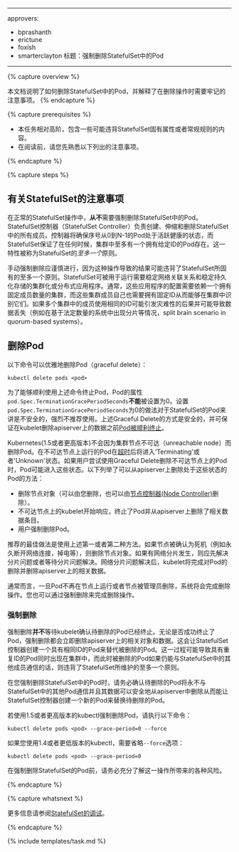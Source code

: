<!-----
approvers:
- bprashanth
- erictune
- foxish
- smarterclayton
title: Force Delete StatefulSet Pods
----->
---
approvers:
- bprashanth
- erictune
- foxish
- smarterclayton
标题：强制删除StatefulSet中的Pod
---

{% capture overview %}
<!--This page shows how to delete Pods which are part of a stateful set, and explains the considerations to keep in mind when doing so.-->
本文档说明了如何删除StatefulSet中的Pod，并解释了在删除操作时需要牢记的注意事项。
{% endcapture %}

{% capture prerequisites %}

<!--* This is a fairly advanced task and has the potential to violate some of the properties inherent to StatefulSet.
* Before proceeding, make yourself familiar with the considerations enumerated below.-->
* 本任务相对高阶，包含一些可能违背StatefulSet固有属性或者常规规则的内容。
* 在阅读前，请您先熟悉以下列出的注意事项。

{% endcapture %}

{% capture steps %}


<!--## StatefulSet considerations-->
## 有关StatefulSet的注意事项

<!--In normal operation of a StatefulSet, there is **never** a need to force delete a StatefulSet Pod. The StatefulSet controller is responsible for creating, scaling and deleting members of the StatefulSet. It tries to ensure that the specified number of Pods from ordinal 0 through N-1 are alive and ready. StatefulSet ensures that, at any time, there is at most one Pod with a given identity running in a cluster. This is referred to as *at most one* semantics provided by a StatefulSet.-->
在正常的StatefulSet操作中，**从不**需要强制删除StatefulSet中的Pod。StatefulSet控制器（StatefulSet Controller）负责创建、伸缩和删除StatefulSet中的所有成员。控制器将确保序号从0到N-1的Pod处于活跃健康的状态，而StatefulSet保证了在任何时候，集群中至多有一个拥有给定ID的Pod存在。这一特性被称为StatefulSet的*至多一个*原则。

<!--Manual force deletion should be undertaken with caution, as it has the potential to violate the at most one semantics inherent to StatefulSet. StatefulSets may be used to run distributed and clustered applications which have a need for a stable network identity and stable storage. These applications often have configuration which relies on an ensemble of a fixed number of members with fixed identities. Having multiple members with the same identity can be disastrous and may lead to data loss (e.g. split brain scenario in quorum-based systems).-->
手动强制删除应谨慎进行，因为这种操作导致的结果可能违背了StatefulSet所固有的至多一个原则。StatefulSet可被用于运行需要稳定网络关联关系和稳定持久化存储的集群化或分布式应用程序。通常，这些应用程序的配置需要依赖一个拥有固定成员数量的集群，而这些集群成员自己也需要拥有固定ID从而能够在集群中识别它们。如果多个集群中的成员使用相同的ID可能引发灾难性的后果并可能导致数据丢失（例如在基于法定数量的系统中出现分片等情况，split brain scenario in quorum-based systems）。

<!--## Delete Pods-->
## 删除Pod

<!--You can perform a graceful pod deletion with the following command:-->
以下命令可以优雅地删除Pod（graceful delete）：

```shell
kubectl delete pods <pod>
```

<!--For the above to lead to graceful termination, the Pod **must not** specify a `pod.Spec.TerminationGracePeriodSeconds` of 0. The practice of setting a `pod.Spec.TerminationGracePeriodSeconds` of 0 seconds is unsafe and strongly discouraged for StatefulSet Pods. Graceful deletion is safe and will ensure that the [Pod shuts down gracefully](/docs/user-guide/pods/#termination-of-pods) before the kubelet deletes the name from the apiserver.-->
为了能够顺利使用上述命令终止Pod，Pod的属性`pod.Spec.TerminationGracePeriodSeconds`**不能**被设置为0。设置`pod.Spec.TerminationGracePeriodSeconds`为0的做法对于StatefulSet的Pod来讲是不安全的，强烈不推荐使用。上述Graceful Delete的方式是安全的，并可保证在kubelet删除apiserver上的数据之前[Pod被顺利终止](/docs/user-guide/pods/#termination-of-pods)。

<!--Kubernetes (versions 1.5 or newer) will not delete Pods just because a Node is unreachable. The Pods running on an unreachable Node enter the 'Terminating' or 'Unknown' state after a [timeout](/docs/admin/node/#node-condition). Pods may also enter these states when the user attempts graceful deletion of a Pod on an unreachable Node. The only ways in which a Pod in such a state can be removed from the apiserver are as follows:
   * The Node object is deleted (either by you, or by the [Node Controller](/docs/admin/node)).
   * The kubelet on the unresponsive Node starts responding, kills the Pod and removes the entry from the apiserver.
   * Force deletion of the Pod by the user.-->
Kubernetes(1.5或者更高版本)不会因为集群节点不可达（unreachable node）而删除Pod。在不可达节点上运行的Pod在[超时](/docs/admin/node/#node-condition)后将进入'Terminating'或者'Unknown'状态。如果用户尝试使用Graceful Delete删除不可达节点上的Pod时，Pod可能进入这些状态。以下列举了可以从apiserver上删除处于这些状态的Pod的方法：
   * 删除节点对象（可以由您删除，也可以由[节点控制器(Node Controller)](/docs/admin/node)删除）。
   * 不可达节点上的kubelet开始响应，终止了Pod并从apiserver上删除了相关数据条目。
   * 用户强制删除Pod。

<!--The recommended best practice is to use the first or second approach. If a Node is confirmed to be dead (e.g. permanently disconnected from the network, powered down, etc), then delete the node object. If the node is suffering from a network partition, then try to resolve this or wait for it to resolve. When the partition heals, the kubelet will complete the deletion of the Pod and free up its name in the apiserver.-->
推荐的最佳做法是使用上述第一或者第二种方法。如果节点被确认为死机（例如永久断开网络连接，掉电等），则删除节点对象。如果有网络分片发生，则应先解决分片问题或者等待分片问题解决。网络分片问题解决后，kubelet将完成对Pod的删除并删除apiserver上的相关数据。

<!--Normally, the system completes the deletion once the Pod is no longer running on a Node, or the Node is deleted by an administrator. You may override this by force deleting the Pod.-->
通常而言，一旦Pod不再在节点上运行或者节点被管理员删除，系统将会完成删除操作。您也可以通过强制删除来完成删除操作。

<!--### Force Deletion-->
### 强制删除

<!--Force deletions **do not** wait for confirmation from the kubelet that the Pod has been terminated. Irrespective of whether a force deletion is successful in killing a Pod, it will immediately free up the name from the apiserver. This would let the StatefulSet controller create a replacement Pod with that same identity; this can lead to the duplication of a still-running Pod, and if said Pod can still communicate with the other members of the StatefulSet, will violate the at most one semantics that StatefulSet is designed to guarantee.-->
强制删除**并不**等待kubelet确认待删除的Pod已经终止。无论是否成功终止了Pod，强制删除都会立即删除apiserver上的相关对象和数据。这会让StatefulSet控制器创建一个具有相同ID的Pod来替代被删除的Pod。这一过程可能导致具有重复ID的Pod同时出现在集群中，而此时被删除的Pod如果仍能与StatefulSet中的其他成员通信的话，则违背了StatefulSet所维护的至多一个原则。

<!--When you force delete a StatefulSet pod, you are asserting that the Pod in question will never again make contact with other Pods in the StatefulSet and its name can be safely freed up for a replacement to be created.-->
在您强制删除StatefulSet中的Pod时，请务必确认待删除的Pod将永不与StatefulSet中的其他Pod通信并且其数据可以安全地从apiserver中删除从而能让StatefulSet控制器创建一个新的Pod来替换待删除的Pod。

<!--If you want to delete a Pod forcibly using kubectl version >= 1.5, do the following:-->
若使用1.5或者更高版本的kubectl强制删除Pod，请执行以下命令：

```shell
kubectl delete pods <pod> --grace-period=0 --force
```

<!--If you're using any version of kubectl <= 1.4, you should omit the `--force` option and use:-->
如果您使用1.4或者更低版本的kubectl，需要省略`--force`选项：

```shell
kubectl delete pods <pod> --grace-period=0
```

<!--Always perform force deletion of StatefulSet Pods carefully and with complete knowledge of the risks involved.-->
在强制删除StatefulSet的Pod前，请务必充分了解这一操作所带来的各种风险。

{% endcapture %}

{% capture whatsnext %}

<!--Learn more about [debugging a StatefulSet](/docs/tasks/manage-stateful-set/debugging-a-statefulset/).-->
更多信息请参阅[StatefulSet的调试](/docs/tasks/manage-stateful-set/debugging-a-statefulset/)。

{% endcapture %}

{% include templates/task.md %}
